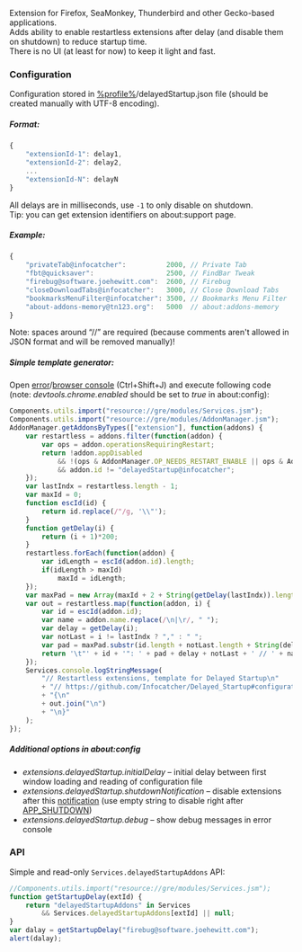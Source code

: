 Extension for Firefox, SeaMonkey, Thunderbird and other Gecko-based applications.
<br>Adds ability to enable restartless extensions after delay (and disable them on shutdown) to reduce startup time.
<br>There is no UI (at least for now) to keep it light and fast.

### Configuration
Configuration stored in <a href="https://support.mozilla.org/en-US/kb/profiles-where-firefox-stores-user-data">%profile%</a>/delayedStartup.json file (should be created manually with UTF-8 encoding).

##### Format:
```js
{
	"extensionId-1": delay1,
	"extensionId-2": delay2,
	...
	"extensionId-N": delayN
}
```
All delays are in milliseconds, use `-1` to only disable on shutdown.
<br>Tip: you can get extension identifiers on about:support page.
##### Example:
```js
{
	"privateTab@infocatcher":          2000, // Private Tab
	"fbt@quicksaver":                  2500, // FindBar Tweak
	"firebug@software.joehewitt.com":  2600, // Firebug
	"closeDownloadTabs@infocatcher":   3000, // Close Download Tabs
	"bookmarksMenuFilter@infocatcher": 3500, // Bookmarks Menu Filter
	"about-addons-memory@tn123.org":   5000  // about:addons-memory
}
```
Note: spaces around “//” are required (because comments aren't allowed in JSON format and will be removed manually)!
##### Simple template generator:
Open <a href="https://developer.mozilla.org/en-US/docs/Error_Console">error</a>/<a href="https://developer.mozilla.org/en-US/docs/Tools/Browser_Console">browser console</a> (Ctrl+Shift+J) and execute following code (note: <em>devtools.chrome.enabled</em> should be set to <em>true</em> in about:config):
```js
Components.utils.import("resource://gre/modules/Services.jsm");
Components.utils.import("resource://gre/modules/AddonManager.jsm");
AddonManager.getAddonsByTypes(["extension"], function(addons) {
	var restartless = addons.filter(function(addon) {
		var ops = addon.operationsRequiringRestart;
		return !addon.appDisabled
			&& !(ops & AddonManager.OP_NEEDS_RESTART_ENABLE || ops & AddonManager.OP_NEEDS_RESTART_DISABLE)
			&& addon.id != "delayedStartup@infocatcher";
	});
	var lastIndx = restartless.length - 1;
	var maxId = 0;
	function escId(id) {
		return id.replace(/"/g, '\\"');
	}
	function getDelay(i) {
		return (i + 1)*200;
	}
	restartless.forEach(function(addon) {
		var idLength = escId(addon.id).length;
		if(idLength > maxId)
			maxId = idLength;
	});
	var maxPad = new Array(maxId + 2 + String(getDelay(lastIndx)).length).join(" ");
	var out = restartless.map(function(addon, i) {
		var id = escId(addon.id);
		var name = addon.name.replace(/\n|\r/, " ");
		var delay = getDelay(i);
		var notLast = i != lastIndx ? "," : " ";
		var pad = maxPad.substr(id.length + notLast.length + String(delay).length);
		return '\t"' + id + '": ' + pad + delay + notLast + ' // ' + name;
	});
	Services.console.logStringMessage(
		"// Restartless extensions, template for Delayed Startup\n"
		+ "// https://github.com/Infocatcher/Delayed_Startup#configuration\n"
		+ "{\n"
		+ out.join("\n")
		+ "\n}"
	);
});
```

##### Additional options in about:config
* <em>extensions.delayedStartup.initialDelay</em> – initial delay between first window loading and reading of configuration file
* <em>extensions.delayedStartup.shutdownNotification</em> – disable extensions after this <a href="https://developer.mozilla.org/en-US/docs/Observer_Notifications">notification</a> (use empty string to disable right after <a href="https://developer.mozilla.org/en-US/Add-ons/Bootstrapped_extensions#Reason_constants">APP_SHUTDOWN</a>)
* <em>extensions.delayedStartup.debug</em> – show debug messages in error console

### API
Simple and read-only `Services.delayedStartupAddons` API:
```js
//Components.utils.import("resource://gre/modules/Services.jsm");
function getStartupDelay(extId) {
	return "delayedStartupAddons" in Services
		&& Services.delayedStartupAddons[extId] || null;
}
var dalay = getStartupDelay("firebug@software.joehewitt.com");
alert(dalay);
```